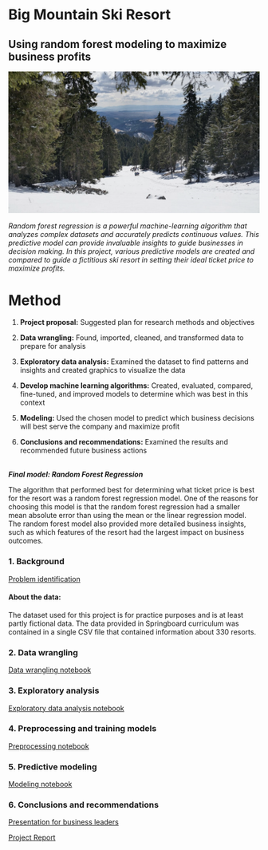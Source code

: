# Big Mountain Ski Resort
## Using random forest modeling to maximize business profits

![image](https://github.com/cctechsolutions/Original_projects/blob/main/revenue_analysis/additional_files/images/1bhmh2MHxcSbMdDqYW7C1jtGN7C8F-eaZ68cTuIR-i1Yhl-R2bA.png)

*Random forest regression is a powerful machine-learning algorithm that analyzes complex datasets and accurately predicts continuous values.  This predictive model can provide invaluable insights to guide businesses in decision making.  In this project, various predictive models are created and compared to guide a fictitious ski resort in setting their ideal ticket price to maximize profits.*

# Method

1. **Project proposal:**  Suggested plan for research methods and objectives

2. **Data wrangling:**  Found, imported, cleaned, and transformed data to prepare for analysis

3. **Exploratory data analysis:**  Examined the dataset to find patterns and insights and created graphics to visualize the data

4. **Develop machine learning algorithms:**  Created, evaluated, compared, fine-tuned, and improved models to determine which was best in this context

5. **Modeling:**  Used the chosen model to predict which business decisions will best serve the company and maximize profit
   
6. **Conclusions and recommendations:**  Examined the results and recommended future business actions

 &nbsp;   
***Final model:   Random Forest Regression***
     
The algorithm that performed best for determining what ticket price is best for the resort was a random forest regression model.  One of the reasons for choosing this model is that the random forest regression had a smaller mean absolute error than using the mean or the linear regression model.  The random forest model also provided more detailed business insights, such as which features of the resort had the largest impact on business outcomes.

### 1. Background
[Problem identification](revenue_analysis/01_problem_identification)

#### About the data:
The dataset used for this project is for practice purposes and is at least partly fictional data.  The data provided in Springboard curriculum was contained in a single CSV file that contained information about 330 resorts. 

### 2. Data wrangling
[Data wrangling notebook](revenue_analysis/02_data_wrangling.ipynb)

### 3. Exploratory analysis
[Exploratory data analysis notebook](revenue_analysis/03_exploratory_data_analysis.ipynb)

### 4. Preprocessing and training models
[Preprocessing notebook](revenue_analysis/04_preprocessing_and_training.ipynb)

### 5. Predictive modeling
[Modeling notebook](revenue_analysis/05_modeling.ipynb)

### 6. Conclusions and recommendations
[Presentation for business leaders](revenue_analysis/06_presentation.ipynb)     

[Project Report](revenue_analysis/07_project_report.ipynb)
